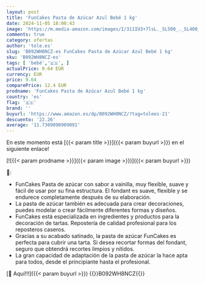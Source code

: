 ```yaml
---
layout: post
title: 'FunCakes Pasta de Azúcar Azul Bebé 1 kg'
date: 2024-11-05 18:00:43
image: 'https://m.media-amazon.com/images/I/311IU3+7lsL._SL500_._SL400_.jpg'
comments: true
category: ofertas
author: 'tole.es'
slug: 'B092WH8NCZ-es FunCakes Pasta de Azúcar Azul Bebé 1 kg'
sku: 'B092WH8NCZ-es'
tags: [ 'bebé','🇪🇸', ]
actualPrice: 9.64 EUR
currency: EUR
price: 9.64
comparePrice: 12.4 EUR
prodname: 'FunCakes Pasta de Azúcar Azul Bebé 1 kg'
country: 'es'
flag: '🇪🇸'
brand: ''
buyurl: 'https://www.amazon.es/dp/B092WH8NCZ/?tag=tolees-21'
descuento: '22.26'
average: '11.7309090909091'
---
```


En este momento está [{{< param title >}}]({{< param buyurl >}}) en el siguiente enlace!

[![{{< param prodname >}}]({{< param image >}})]({{< param buyurl >}})

🔎:

- FunCakes Pasta de azúcar con sabor a vainilla, muy flexible, suave y fácil de usar por su fina estructura. El fondant es suave, flexible y se endurece completamente después de su elaboración.
- La pasta de azúcar también es adecuada para crear decoraciones, puedes modelar o crear fácilmente diferentes formas y diseños.
- FunCakes está especializada en ingredientes y productos para la decoración de tartas. Repostería de calidad profesional para los reposteros caseros.
- Gracias a su acabado satinado, la pasta de azúcar FunCakes es perfecta para cubrir una tarta. Si desea recortar formas del fondant, seguro que obtendrá recortes limpios y nítidos.
- La gran capacidad de adaptación de la pasta de azúcar la hace apta para todos, desde el principiante hasta el profesional.

[🛒 Aquí!!!]({{< param buyurl >}})
{{<world>}}B092WH8NCZ{{</world>}}
